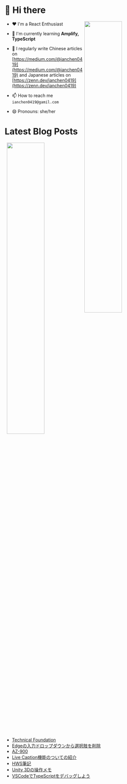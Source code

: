 # 👋 Hi there

<p><img align="right" width="49%" src="https://github-readme-stats.vercel.app/api/top-langs?username=ianchen0419&show_icons=true&locale=en&layout=compact&count_private=false"/></p>


- ❤️ I'm a React Enthusiast

- 🌱 I'm currently learning **Amplify, TypeScript**

- 📝 I regularly write Chinese articles on [https://medium.com/@ianchen0419](https://medium.com/@ianchen0419) and Japanese articles on [https://zenn.dev/ianchen0419](https://zenn.dev/ianchen0419)

- 📫 How to reach me `ianchen0419@gamil.com`

- 😄 Pronouns: she/her 

# Latest Blog Posts

<p><img align="right" width="49%" src="https://github-readme-stats.vercel.app/api?username=ianchen0419&show_icons=true"/></p>

<!-- BLOG-POST-LIST:START -->
- [Technical Foundation](https://zenn.dev/ianchen0419/books/6726e56f01f939)
- [Edgeの入力ドロップダウンから選択肢を削除](https://zenn.dev/ianchen0419/articles/44989148126cc2)
- [AZ-900](https://zenn.dev/ianchen0419/books/ef7e8e378267ce)
- [Live Caption機能のついての紹介](https://zenn.dev/ianchen0419/articles/ae41eab2f278f7)
- [HWS筆記](https://zenn.dev/ianchen0419/books/694e3641f3fb00)
- [Unity 3Dの操作メモ](https://zenn.dev/ianchen0419/articles/f24102019e179b)
- [VSCodeでTypeScriptをデバッグしよう](https://zenn.dev/ianchen0419/articles/9cea09eafa3d75)
<!-- BLOG-POST-LIST:END -->
